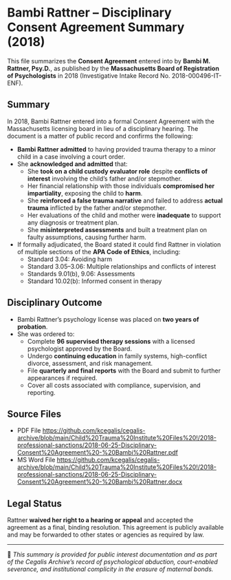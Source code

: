 # Bambi Rattner – Disciplinary Consent Agreement Summary (2018)

This file summarizes the **Consent Agreement** entered into by **Bambi M. Rattner, Psy.D.**, as published by the **Massachusetts Board of Registration of Psychologists** in 2018 (Investigative Intake Record No. 2018-000496-IT-ENF).

## Summary

In 2018, Bambi Rattner entered into a formal Consent Agreement with the Massachusetts licensing board in lieu of a disciplinary hearing. The document is a matter of public record and confirms the following:

- **Bambi Rattner admitted** to having provided trauma therapy to a minor child in a case involving a court order.
- She **acknowledged and admitted** that:
  - She **took on a child custody evaluator role** despite **conflicts of interest** involving the child’s father and/or stepmother.
  - Her financial relationship with those individuals **compromised her impartiality**, exposing the child to **harm**.
  - She **reinforced a false trauma narrative** and failed to address **actual trauma** inflicted by the father and/or stepmother.
  - Her evaluations of the child and mother were **inadequate** to support any diagnosis or treatment plan.
  - She **misinterpreted assessments** and built a treatment plan on faulty assumptions, causing further harm.
- If formally adjudicated, the Board stated it could find Rattner in violation of multiple sections of the **APA Code of Ethics**, including:
  - Standard 3.04: Avoiding harm  
  - Standard 3.05–3.06: Multiple relationships and conflicts of interest  
  - Standards 9.01(b), 9.06: Assessments  
  - Standard 10.02(b): Informed consent in therapy

## Disciplinary Outcome

- Bambi Rattner’s psychology license was placed on **two years of probation**.
- She was ordered to:
  - Complete **96 supervised therapy sessions** with a licensed psychologist approved by the Board.
  - Undergo **continuing education** in family systems, high-conflict divorce, assessment, and risk management.
  - File **quarterly and final reports** with the Board and submit to further appearances if required.
  - Cover all costs associated with compliance, supervision, and reporting.

 ## Source Files
  - PDF File
https://github.com/kcegalis/cegalis-archive/blob/main/Child%20Trauma%20Institute%20Files%20!/2018-professional-sanctions/2018-06-25-Disciplinary-Consent%20Agreement%20-%20Bambi%20Rattner.pdf
  - MS Word File
https://github.com/kcegalis/cegalis-archive/blob/main/Child%20Trauma%20Institute%20Files%20!/2018-professional-sanctions/2018-06-25-Disciplinary-Consent%20Agreement%20-%20Bambi%20Rattner.docx

## Legal Status

Rattner **waived her right to a hearing or appeal** and accepted the agreement as a final, binding resolution. This agreement is publicly available and may be forwarded to other states or agencies as required by law.

---

🧷 *This summary is provided for public interest documentation and as part of the Cegalis Archive’s record of psychological abduction, court-enabled severance, and institutional complicity in the erasure of maternal bonds.*
